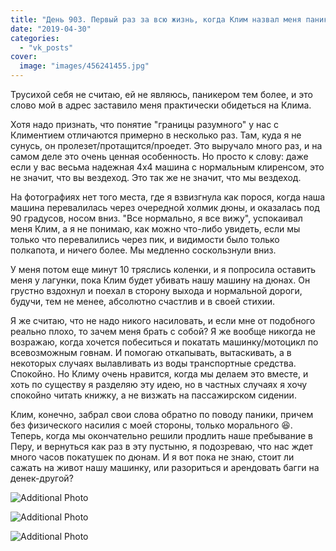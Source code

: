 ```yaml
---
title: "День 903. Первый раз за всю жизнь, когда Клим назвал меня паникером"
date: "2019-04-30"
categories: 
  - "vk_posts"
cover:
  image: "images/456241455.jpg"
---
```


Трусихой себя не считаю, ей не являюсь, паникером тем более, и это слово мой в адрес заставило меня практически обидеться на Клима.

Хотя надо признать, что понятие "границы разумного" у нас с Климентием отличаются примерно в несколько раз. Там, куда я не сунусь, он пролезет/протащится/проедет. Это выручало много раз, и на самом деле это очень ценная особенность. Но просто к слову: даже если у вас весьма надежная 4x4 машина с нормальным клиренсом, это не значит, что вы вездеход. Это так же не значит, что мы вездеход.

<!--more-->

На фотографиях нет того места, где я взвизгнула как порося, когда наша машина перевалилась через очередной холмик дюны, и оказалась под 90 градусов, носом вниз. "Все нормально, я все вижу", успокаивал меня Клим, а я не понимаю, как можно что-либо увидеть, если мы только что перевалились через пик, и видимости было только полкапота, и ничего более. Мы медленно соскользнули вниз.

У меня потом еще минут 10 тряслись коленки, и я попросила оставить меня у лагунки, пока Клим будет убивать нашу машину на дюнах. Он грустно вздохнул и поехал в сторону выхода и нормальной дороги, будучи, тем не менее, абсолютно счастлив и в своей стихии.

Я же считаю, что не надо никого насиловать, и если мне от подобного реально плохо, то зачем меня брать с собой? Я же вообще никогда не возражаю, когда хочется побеситься и покатать машинку/мотоцикл по всевозможным говнам. И помогаю откапывать, вытаскивать, а в некоторых случаях вылавливать из воды транспортные средства. Спокойно. Но Климу очень нравится, когда мы делаем это вместе, и хоть по существу я разделяю эту идею, но в частных случаях я хочу спокойно читать книжку, а не визжать на пассажирском сидении.

Клим, конечно, забрал свои слова обратно по поводу паники, причем без физического насилия с моей стороны, только морального 😆. Теперь, когда мы окончательно решили продлить наше пребывание в Перу, и вернуться как раз в эту пустыню, я подозреваю, что нас ждет много часов покатушек по дюнам. И я вот пока не знаю, стоит ли сажать на живот нашу машинку, или разориться и арендовать багги на денек-другой?

![Additional Photo](https://vodpop.ru/wp-content/uploads/2023/07/456241456.jpg)

![Additional Photo](https://vodpop.ru/wp-content/uploads/2023/07/456241457.jpg)

![Additional Photo](https://vodpop.ru/wp-content/uploads/2023/07/456241458.jpg)
